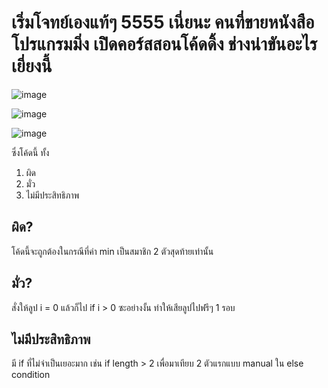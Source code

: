 # เริ่มโจทย์เองแท้ๆ 5555 เนี่ยนะ คนที่ขายหนังสือโปรแกรมมิ่ง เปิิดคอร์สสอนโค้ดดิ้ง ช่างน่าขันอะไรเยี่ยงนี้

![image](https://user-images.githubusercontent.com/56834844/106225655-3271fb80-6218-11eb-8e24-5fd197e424e5.png)

![image](https://user-images.githubusercontent.com/56834844/106225679-40c01780-6218-11eb-87bc-abfd8feb43af.png)

![image](https://user-images.githubusercontent.com/56834844/106225690-46b5f880-6218-11eb-836e-463f795f11fc.png)

ซึ่งโค้ดนี้ ทั้ง
1. ผิด
2. มั่ว
3. ไม่มีประสิทธิภาพ

## ผิด?
โค้ดนี้จะถูกต้องในกรณีที่ค่า min เป็นสมาชิก 2 ตัวสุดท้ายเท่านั้น

## มั่ว?
สั่งให้ลูป i = 0 แล้วก็ไป if i > 0 ซะอย่างงั้น ทำให้เสียลูปไปฟรีๆ 1 รอบ

## ไม่มีประสิทธิภาพ
มี if ที่ไม่จำเป็นเยอะมาก เช่น if length > 2 เพื่อมาเทียบ 2 ตัวแรกแบบ manual ใน else condition
